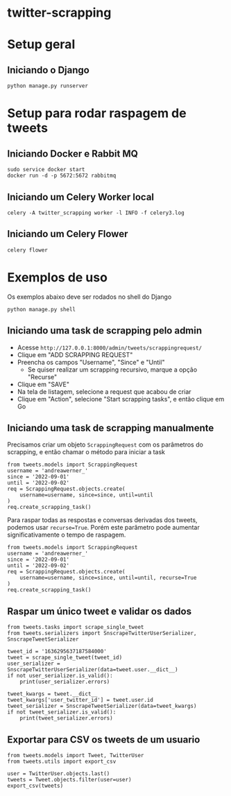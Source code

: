 # twitter-scrapping

# Setup geral

## Iniciando o Django
```
python manage.py runserver
```

# Setup para rodar raspagem de tweets

## Iniciando Docker e Rabbit MQ
```
sudo service docker start
docker run -d -p 5672:5672 rabbitmq
```

## Iniciando um Celery Worker local
```
celery -A twitter_scrapping worker -l INFO -f celery3.log
```

## Iniciando um Celery Flower
```
celery flower
```

# Exemplos de uso

Os exemplos abaixo deve ser rodados no shell do Django
```
python manage.py shell
```

## Iniciando uma task de scrapping pelo admin

- Acesse `http://127.0.0.1:8000/admin/tweets/scrappingrequest/`
- Clique em "ADD SCRAPPING REQUEST"
- Preencha os campos "Username", "Since" e "Until"
    - Se quiser realizar um scrapping recursivo, marque a opção "Recurse"
- Clique em "SAVE"
- Na tela de listagem, selecione a request que acabou de criar
- Clique em "Action", selecione "Start scrapping tasks", e então clique em Go

## Iniciando uma task de scrapping manualmente

Precisamos criar um objeto `ScrappingRequest` com os parâmetros do scrapping, e então chamar o método para iniciar a task
```
from tweets.models import ScrappingRequest
username = 'andreawerner_'
since = '2022-09-01'
until = '2022-09-02'
req = ScrappingRequest.objects.create(
    username=username, since=since, until=until
)
req.create_scrapping_task()
```

Para raspar todas as respostas e conversas derivadas dos tweets, podemos usar `recurse=True`.
Porém este parâmetro pode aumentar significativamente o tempo de raspagem.
```
from tweets.models import ScrappingRequest
username = 'andreawerner_'
since = '2022-09-01'
until = '2022-09-02'
req = ScrappingRequest.objects.create(
    username=username, since=since, until=until, recurse=True
)
req.create_scrapping_task()
```

## Raspar um único tweet e validar os dados
```
from tweets.tasks import scrape_single_tweet
from tweets.serializers import SnscrapeTwitterUserSerializer, SnscrapeTweetSerializer

tweet_id = '1636295637187584000'
tweet = scrape_single_tweet(tweet_id)
user_serializer = SnscrapeTwitterUserSerializer(data=tweet.user.__dict__)
if not user_serializer.is_valid():
    print(user_serializer.errors)

tweet_kwargs = tweet.__dict__
tweet_kwargs['user_twitter_id'] = tweet.user.id
tweet_serializer = SnscrapeTweetSerializer(data=tweet_kwargs)
if not tweet_serializer.is_valid():
    print(tweet_serializer.errors)
```

## Exportar para CSV os tweets de um usuario
```
from tweets.models import Tweet, TwitterUser
from tweets.utils import export_csv

user = TwitterUser.objects.last()
tweets = Tweet.objects.filter(user=user)
export_csv(tweets)
```